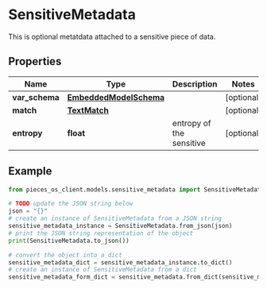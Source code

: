 # SensitiveMetadata

This is optional metatdata attached to a sensitive piece of data.

## Properties

Name | Type | Description | Notes
------------ | ------------- | ------------- | -------------
**var_schema** | [**EmbeddedModelSchema**](EmbeddedModelSchema) |  | [optional] 
**match** | [**TextMatch**](TextMatch) |  | [optional] 
**entropy** | **float** | entropy of the sensitive | [optional] 

## Example

```python
from pieces_os_client.models.sensitive_metadata import SensitiveMetadata

# TODO update the JSON string below
json = "{}"
# create an instance of SensitiveMetadata from a JSON string
sensitive_metadata_instance = SensitiveMetadata.from_json(json)
# print the JSON string representation of the object
print(SensitiveMetadata.to_json())

# convert the object into a dict
sensitive_metadata_dict = sensitive_metadata_instance.to_dict()
# create an instance of SensitiveMetadata from a dict
sensitive_metadata_form_dict = sensitive_metadata.from_dict(sensitive_metadata_dict)
```




